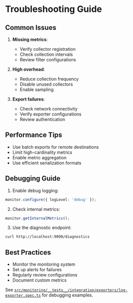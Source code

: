 # Troubleshooting Guide

## Common Issues
1. **Missing metrics**:
   - Verify collector registration
   - Check collection intervals
   - Review filter configurations

2. **High overhead**:
   - Reduce collection frequency
   - Disable unused collectors
   - Enable sampling

3. **Export failures**:
   - Check network connectivity
   - Verify exporter configurations
   - Review authentication

## Performance Tips
- Use batch exports for remote destinations
- Limit high-cardinality metrics
- Enable metric aggregation
- Use efficient serialization formats

## Debugging Guide
1. Enable debug logging:
```typescript
monitor.configure({ logLevel: 'debug' });
```

2. Check internal metrics:
```typescript
monitor.getInternalMetrics();
```

3. Use the diagnostic endpoint:
```bash
curl http://localhost:9090/diagnostics
```

## Best Practices
- Monitor the monitoring system
- Set up alerts for failures
- Regularly review configurations
- Document custom metrics

See [`src/monitoring/__tests__/integration/exporters/log-exporter.spec.ts`](src/monitoring/__tests__/integration/exporters/log-exporter.spec.ts:1) for debugging examples.